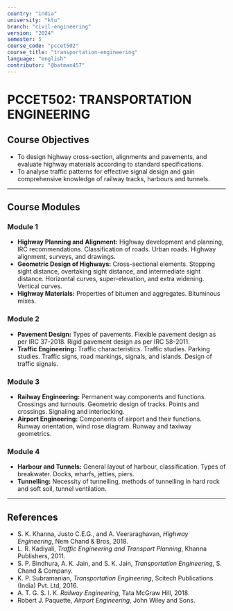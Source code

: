 ```yaml
---
country: "india"
university: "ktu"
branch: "civil-engineering"
version: "2024"
semester: 5
course_code: "pccet502"
course_title: "transportation-engineering"
language: "english"
contributor: "@batman457"
---
```


# PCCET502: TRANSPORTATION ENGINEERING

## Course Objectives
- To design highway cross-section, alignments and pavements, and evaluate highway materials according to standard specifications.
- To analyse traffic patterns for effective signal design and gain comprehensive knowledge of railway tracks, harbours and tunnels.

---

## Course Modules

### Module 1
- **Highway Planning and Alignment:** Highway development and planning, IRC recommendations. Classification of roads. Urban roads. Highway alignment, surveys, and drawings.
- **Geometric Design of Highways:** Cross-sectional elements. Stopping sight distance, overtaking sight distance, and intermediate sight distance. Horizontal curves, super-elevation, and extra widening. Vertical curves.
- **Highway Materials:** Properties of bitumen and aggregates. Bituminous mixes.

### Module 2
- **Pavement Design:** Types of pavements. Flexible pavement design as per IRC 37-2018. Rigid pavement design as per IRC 58-2011.
- **Traffic Engineering:** Traffic characteristics. Traffic studies. Parking studies. Traffic signs, road markings, signals, and islands. Design of traffic signals.

### Module 3
- **Railway Engineering:** Permanent way components and functions. Crossings and turnouts. Geometric design of tracks. Points and crossings. Signaling and interlocking.
- **Airport Engineering:** Components of airport and their functions. Runway orientation, wind rose diagram. Runway and taxiway geometrics.

### Module 4
- **Harbour and Tunnels:** General layout of harbour, classification. Types of breakwater. Docks, wharfs, jetties, piers.
- **Tunnelling:** Necessity of tunnelling, methods of tunnelling in hard rock and soft soil, tunnel ventilation.

---

## References
- S. K. Khanna, Justo C.E.G., and A. Veeraraghavan, *Highway Engineering*, Nem Chand & Bros, 2018.
- L. R. Kadiyali, *Traffic Engineering and Transport Planning*, Khanna Publishers, 2011.
- S. P. Bindhura, A. K. Jain, and S. K. Jain, *Transportation Engineering*, S. Chand & Company.
- K. P. Subramanian, *Transportation Engineering*, Scitech Publications (India) Pvt. Ltd, 2016.
- A. T. G. S. I. K. *Railway Engineering*, Tata McGraw Hill, 2018.
- Robert J. Paquette, *Airport Engineering*, John Wiley and Sons.

